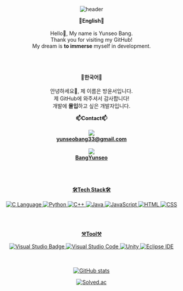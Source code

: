 <!DOCTYPE html>
<html lang="kr">
<div align="center">

![header](https://capsule-render.vercel.app/api?type=waving&color=auto&height=250&section=header&animation=fadeIn&text=Hello&fontSize=90&fontColor=000000&desc=Welcome%20to%20Yunseo's%20github!&descSize=15&descAlign=53.5&descAlignY=65)

<strong>💙English💙</strong>
<br><br>
Hello👋, My name is Yunseo Bang.<br>
Thank you for visiting my GitHub!<br>
My dream is <strong>to immerse</strong> myself in development.
<br><br><br><br>

<strong>💛한국어💛</strong>
<br><br>
안녕하세요👋, 제 이름은 방윤서입니다.<br>
제 GitHub에 와주셔서 감사합니다!<br>
개발에 <strong>몰입</strong>하고 싶은 개발자입니다.

<strong>📫Contact📫</strong>
<br><br>
<a href="https://mail.google.com/" target="_blank">
<img src="https://img.shields.io/badge/Gmail-EA4335?style=flat-square&logo=Gmail&logoColor=white"/><br>
<strong>yunseobang33@gmail.com</strong><br><br>
<a href="https://www.notion.so/Game-Client-cdb58bfb75f348dc821b020ab7d99f97" target="_blank">
<img src="https://img.shields.io/badge/Notion-000000?style=flat-square&logo=Notion&logoColor=white"/><br>
<strong>BangYunseo</strong><br>
<br><br><br><br>
<strong>🛠Tech Stack🛠</strong>
<br><br>
![C Language](https://img.shields.io/badge/C%20Language-A8B9CC?style=flat&logo=C&logoColor=white&color=black)
![Python](https://img.shields.io/badge/Python-3776AB?style=flat&logo=Python&logoColor=white&color=blue)
![C++](https://img.shields.io/badge/C%2B%2B-00599C?style=flat&logo=C%2B%2B&logoColor=white&color=purple)
![Java](https://img.shields.io/badge/Java-007396?style=flat&logo=Java&logoColor=black&color=orange)
![JavaScript](https://img.shields.io/badge/JavaScript-F7DF1E?style=flat&logo=JavaScript&logoColor=black)
![HTML](https://img.shields.io/badge/HTML-E34F26?style=flat&logo=HTML5&logoColor=black&color=red)
![CSS](https://img.shields.io/badge/CSS-663399?style=flat&logo=CSS&logoColor=white&color=blue)

<br><br>

<strong>⚒Tool⚒</strong>
<br><br>
![Visual Studio Badge](https://img.shields.io/badge/Visual%20Studio-5C2D91?style=flat&logo=Visual%20Studio&logoColor=white)
![Visual Studio Code](https://img.shields.io/badge/Visual%20Studio%20Code-007ACC?style=flat&logo=Visual%20Studio%20Code&logoColor=white)
![Unity](https://img.shields.io/badge/Unity-000000?style=flat&logo=Unity&logoColor=white)
![Eclipse IDE](https://img.shields.io/badge/Eclipse%20IDE-2C2255?style=flat&logo=Eclipse%20IDE&logoColor=white)

<br><br>
[![GitHub stats](https://github-readme-stats.vercel.app/api?username=BangYunseo&show_icons=true&theme=synthwave)](https://github.com/BangYunseo)
<br>

[![Solved.ac](http://mazassumnida.wtf/api/v2/generate_badge?boj=bysgood0215)](https://solved.ac/bysgood0215)
<br>

</div>

